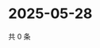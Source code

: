 # 2025-05-28

共 0 条

<!-- BEGIN ZHIHUQUESTIONS -->
<!-- 最后更新时间 Wed May 28 2025 14:16:47 GMT+0800 (China Standard Time) -->

<!-- END ZHIHUQUESTIONS -->
